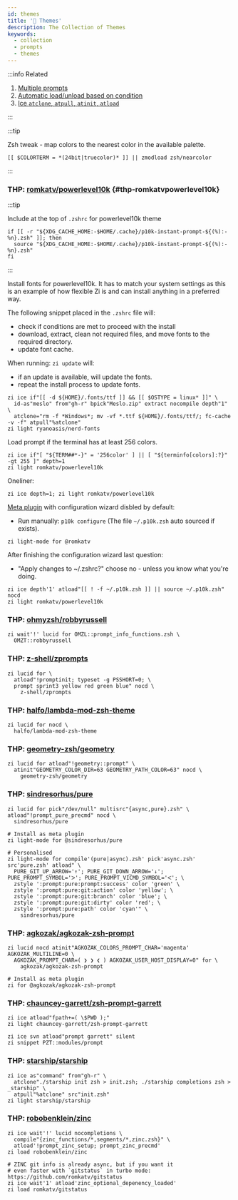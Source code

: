 ```yaml
---
id: themes
title: '🔺 Themes'
description: The Collection of Themes
keywords:
  - collection
  - prompts
  - themes
---
```


:::info Related

1. [Multiple prompts](/docs/guides/customization#multiple-prompts)
2. [Automatic load/unload based on condition](/docs/getting_started/overview#automatic-loadunload-based-on-condition)
3. [Ice `atclone`, `atpull`, `atinit`, `atload`](/docs/guides/syntax/ice#atclone-atpull-atinit-atload)

:::

:::tip

Zsh tweak - map colors to the nearest color in the available palette.

```shell
[[ $COLORTERM = *(24bit|truecolor)* ]] || zmodload zsh/nearcolor
```

:::

### THP: [romkatv/powerlevel10k](https://github.com/romkatv/powerlevel10k) {#thp-romkatvpowerlevel10k}

:::tip

Include at the top of `.zshrc` for powerlevel10k theme

```shell title="~/.zshrc" showLineNumbers
if [[ -r "${XDG_CACHE_HOME:-$HOME/.cache}/p10k-instant-prompt-${(%):-%n}.zsh" ]]; then
  source "${XDG_CACHE_HOME:-$HOME/.cache}/p10k-instant-prompt-${(%):-%n}.zsh"
fi
```

:::

Install fonts for powerlevel10k. It has to match your system settings as this is an example of how flexible Zi is and can install anything in a preferred way.

The following snippet placed in the `.zshrc` file will:

- check if conditions are met to proceed with the install
- download, extract, clean not required files, and move fonts to the required directory.
- update font cache.

When running: `zi update` will:

- if an update is available, will update the fonts.
- repeat the install process to update fonts.

```shell
zi ice if"[[ -d ${HOME}/.fonts/ttf ]] && [[ $OSTYPE = linux* ]]" \
  id-as"meslo" from"gh-r" bpick"Meslo.zip" extract nocompile depth"1" \
  atclone="rm -f *Windows*; mv -vf *.ttf ${HOME}/.fonts/ttf/; fc-cache -v -f" atpull"%atclone"
zi light ryanoasis/nerd-fonts
```

Load prompt if the terminal has at least 256 colors.

```shell showLineNumbers
zi ice if"[ "${TERM##*-}" = '256color' ] || [ "${terminfo[colors]:?}" -gt 255 ]" depth=1
zi light romkatv/powerlevel10k
```

Oneliner:

```shell
zi ice depth=1; zi light romkatv/powerlevel10k
```

[Meta plugin][meta-plugins] with configuration wizard disbled by default:

- Run manually: `p10k configure` (The file `~/.p10k.zsh` auto sourced if exists).

```shell
zi light-mode for @romkatv
```

After finishing the configuration wizard last question:

- "Apply changes to ~/.zshrc?" choose no - unless you know what you're doing.

```shell showLineNumbers
zi ice depth'1' atload"[[ ! -f ~/.p10k.zsh ]] || source ~/.p10k.zsh" nocd
zi light romkatv/powerlevel10k
```

### THP: [ohmyzsh/robbyrussell](https://github.com/ohmyzsh/ohmyzsh/blob/master/themes/robbyrussell.zsh-theme)

```shell showLineNumbers
zi wait'!' lucid for OMZL::prompt_info_functions.zsh \
  OMZT::robbyrussell
```

### THP: [z-shell/zprompts](https://github.com/z-shell/zprompts)

```shell showLineNumbers
zi lucid for \
  atload"!promptinit; typeset -g PSSHORT=0; \
  prompt sprint3 yellow red green blue" nocd \
    z-shell/zprompts
```

### THP: [halfo/lambda-mod-zsh-theme](https://github.com/halfo/lambda-mod-zsh-theme)

```shell showLineNumbers
zi lucid for nocd \
  halfo/lambda-mod-zsh-theme
```

### THP: [geometry-zsh/geometry](https://github.com/geometry-zsh/geometry)

```shell showLineNumbers
zi lucid for atload"!geometry::prompt" \
  atinit"GEOMETRY_COLOR_DIR=63 GEOMETRY_PATH_COLOR=63" nocd \
    geometry-zsh/geometry
```

### THP: [sindresorhus/pure](https://github.com/sindresorhus/pure)

```shell showLineNumbers
zi lucid for pick"/dev/null" multisrc"{async,pure}.zsh" \
atload"!prompt_pure_precmd" nocd \
  sindresorhus/pure
```

```shell showLineNumbers
# Install as meta plugin
zi light-mode for @sindresorhus/pure
```

```shell showLineNumbers
# Personalised
zi light-mode for compile'(pure|async).zsh' pick'async.zsh' src'pure.zsh' atload" \
  PURE_GIT_UP_ARROW='↑'; PURE_GIT_DOWN_ARROW='↓'; PURE_PROMPT_SYMBOL='ᐳ'; PURE_PROMPT_VICMD_SYMBOL='ᐸ'; \
  zstyle ':prompt:pure:prompt:success' color 'green' \
  zstyle ':prompt:pure:git:action' color 'yellow'; \
  zstyle ':prompt:pure:git:branch' color 'blue'; \
  zstyle ':prompt:pure:git:dirty' color 'red'; \
  zstyle ':prompt:pure:path' color 'cyan'" \
    sindresorhus/pure
```

### THP: [agkozak/agkozak-zsh-prompt](https://github.com/agkozak/agkozak-zsh-prompt)

```shell showLineNumbers
zi lucid nocd atinit"AGKOZAK_COLORS_PROMPT_CHAR='magenta' AGKOZAK_MULTILINE=0 \
  AGKOZAK_PROMPT_CHAR=( ❯ ❯ ❮ ) AGKOZAK_USER_HOST_DISPLAY=0" for \
    agkozak/agkozak-zsh-prompt
```

```shell showLineNumbers
# Install as meta plugin
zi for @agkozak/agkozak-zsh-prompt
```

### THP: [chauncey-garrett/zsh-prompt-garrett](https://github.com/chauncey-garrett/zsh-prompt-garrett)

```shell showLineNumbers
zi ice atload"fpath+=( \$PWD );"
zi light chauncey-garrett/zsh-prompt-garrett

zi ice svn atload"prompt garrett" silent
zi snippet PZT::modules/prompt
```

### THP: [starship/starship](https://github.com/starship/starship)

```shell showLineNumbers
zi ice as"command" from"gh-r" \
  atclone"./starship init zsh > init.zsh; ./starship completions zsh > _starship" \
  atpull"%atclone" src"init.zsh"
zi light starship/starship
```

### THP: [robobenklein/zinc][robobenklein/zinc]

```shell showLineNumbers
zi ice wait'!' lucid nocompletions \
  compile"{zinc_functions/*,segments/*,zinc.zsh}" \
  atload'!prompt_zinc_setup; prompt_zinc_precmd'
zi load robobenklein/zinc

# ZINC git info is already async, but if you want it
# even faster with `gitstatus` in turbo mode: https://github.com/romkatv/gitstatus
zi ice wait'1' atload'zinc_optional_depenency_loaded'
zi load romkatv/gitstatus
```

[robobenklein/zinc]: https://github.com/robobenklein/zinc
[meta-plugins]: /ecosystem/annexes/meta-plugins
